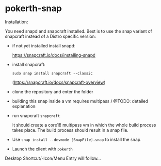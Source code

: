 # pokerth-snap

Installation:

You need snapd and snapcraft installed. Best is to use the snap variant of snapcraft instead of a Distro specific version:

* if not yet installed install snapd:

  https://snapcraft.io/docs/installing-snapd

* install snapcraft:

  `sudo snap install snapcraft --classic`
  
  (https://snapcraft.io/docs/snapcraft-overview)

* clone the repository and enter the folder

* building this snap inside a vm requires multipass / @TODO: detailed explanation

* run snapcraft
  `snapcraft`

  It should create a core18 multipass vm in which the whole build process takes place. The build process should result in a snap file.

* Use `snap install --devmode [SnapFile].snap` to install the snap.

* Launch the client with `pokerth`

Desktop Shortcut/-Icon/Menu Entry will follow...
